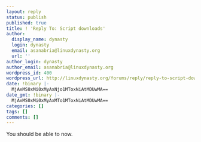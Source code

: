 ```yaml
---
layout: reply
status: publish
published: true
title: ! 'Reply To: Script downloads'
author:
  display_name: dynasty
  login: dynasty
  email: asanabria@linuxdynasty.org
  url: ''
author_login: dynasty
author_email: asanabria@linuxdynasty.org
wordpress_id: 400
wordpress_url: http://linuxdynasty.org/forums/reply/reply-to-script-downloads/
date: !binary |-
  MjAxMS0xMi0xMyAxNjo1MToxNiAtMDUwMA==
date_gmt: !binary |-
  MjAxMS0xMi0xMyAxMTo1MToxNiAtMDUwMA==
categories: []
tags: []
comments: []
---
```

<p>You should be able to now.</p>
